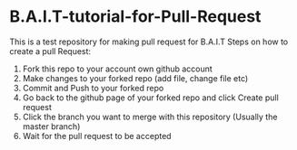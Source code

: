 # B.A.I.T-tutorial-for-Pull-Request
This is a test repository for making pull request for B.A.I.T
Steps on how to create a pull Request:
1) Fork this repo to your account own github account
2) Make changes to your forked repo (add file, change file etc)
3) Commit and Push to your forked repo
4) Go back to the github page of your forked repo and click Create pull request
5) Click the branch you want to merge with this repository (Usually the master branch)
6) Wait for the pull request to be accepted
